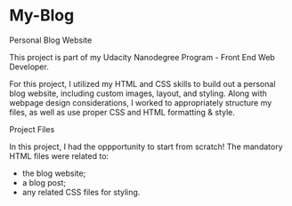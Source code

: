 # My-Blog

Personal Blog Website

This project is part of my Udacity Nanodegree Program - Front End Web Developer.

For this project, I utilized my HTML and CSS skills to build out a personal blog website, including custom images, layout, and styling.
Along with webpage design considerations, I worked to appropriately structure my files, as well as use proper CSS and HTML formatting & style.

Project Files


In this project, I had the oppportunity to start from scratch!
The mandatory HTML files were related to:

- the blog website;
- a blog post;
- any related CSS files for styling.
